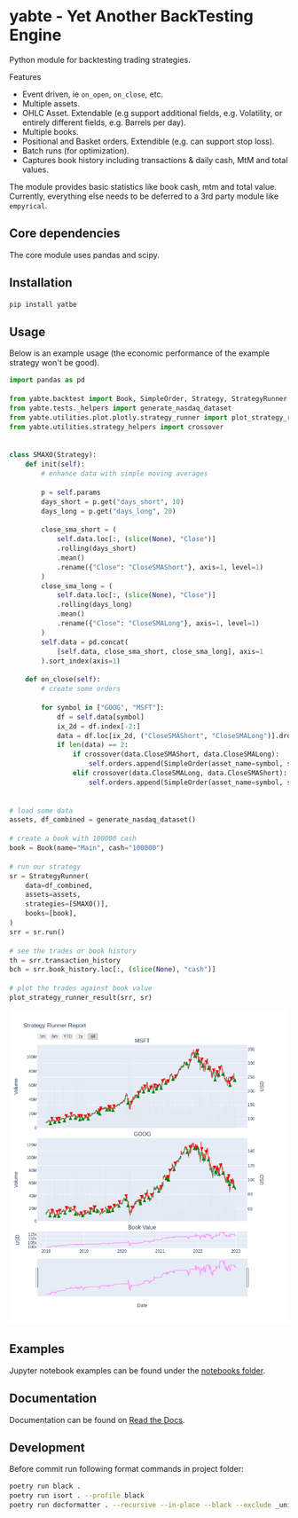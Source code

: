 # yabte - Yet Another BackTesting Engine

Python module for backtesting trading strategies.

Features

* Event driven, ie `on_open`, `on_close`, etc. 
* Multiple assets.
* OHLC Asset. Extendable (e.g support additional fields, e.g. Volatility, or entirely different fields, e.g. Barrels per day).
* Multiple books.
* Positional and Basket orders. Extendible (e.g. can support stop loss).
* Batch runs (for optimization).
* Captures book history including transactions & daily cash, MtM and total values.

The module provides basic statistics like book cash, mtm and total value. Currently, everything else needs to be deferred to a 3rd party module like `empyrical`.

## Core dependencies

The core module uses pandas and scipy.

## Installation

```bash
pip install yatbe
```

## Usage

Below is an example usage (the economic performance of the example strategy won't be good).

```python
import pandas as pd

from yabte.backtest import Book, SimpleOrder, Strategy, StrategyRunner
from yabte.tests._helpers import generate_nasdaq_dataset
from yabte.utilities.plot.plotly.strategy_runner import plot_strategy_runner_result
from yabte.utilities.strategy_helpers import crossover


class SMAXO(Strategy):
    def init(self):
        # enhance data with simple moving averages

        p = self.params
        days_short = p.get("days_short", 10)
        days_long = p.get("days_long", 20)

        close_sma_short = (
            self.data.loc[:, (slice(None), "Close")]
            .rolling(days_short)
            .mean()
            .rename({"Close": "CloseSMAShort"}, axis=1, level=1)
        )
        close_sma_long = (
            self.data.loc[:, (slice(None), "Close")]
            .rolling(days_long)
            .mean()
            .rename({"Close": "CloseSMALong"}, axis=1, level=1)
        )
        self.data = pd.concat(
            [self.data, close_sma_short, close_sma_long], axis=1
        ).sort_index(axis=1)

    def on_close(self):
        # create some orders

        for symbol in ["GOOG", "MSFT"]:
            df = self.data[symbol]
            ix_2d = df.index[-2:]
            data = df.loc[ix_2d, ("CloseSMAShort", "CloseSMALong")].dropna()
            if len(data) == 2:
                if crossover(data.CloseSMAShort, data.CloseSMALong):
                    self.orders.append(SimpleOrder(asset_name=symbol, size=-100))
                elif crossover(data.CloseSMALong, data.CloseSMAShort):
                    self.orders.append(SimpleOrder(asset_name=symbol, size=100))


# load some data
assets, df_combined = generate_nasdaq_dataset()

# create a book with 100000 cash
book = Book(name="Main", cash="100000")

# run our strategy
sr = StrategyRunner(
    data=df_combined,
    assets=assets,
    strategies=[SMAXO()],
    books=[book],
)
srr = sr.run()

# see the trades or book history
th = srr.transaction_history
bch = srr.book_history.loc[:, (slice(None), "cash")]

# plot the trades against book value
plot_strategy_runner_result(srr, sr)
```

![Output from code](https://raw.githubusercontent.com/bsdz/yabte/main/readme_image.png)

## Examples

Jupyter notebook examples can be found under the [notebooks folder](https://github.com/bsdz/yabte/tree/main/notebooks).

## Documentation

Documentation can be found on [Read the Docs](https://yabte.readthedocs.io/en/latest/).


## Development

Before commit run following format commands in project folder:

```bash
poetry run black .
poetry run isort . --profile black
poetry run docformatter . --recursive --in-place --black --exclude _unittest_numpy_extensions.py
```
